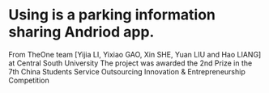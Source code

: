# Using is a parking information sharing Andriod app.
From TheOne team [Yijia LI, Yixiao GAO, Xin SHE, Yuan LIU and Hao LIANG] at Central South University
The project was awarded the 2nd Prize in the 7th China Students Service Outsourcing Innovation & Entrepreneurship Competition
